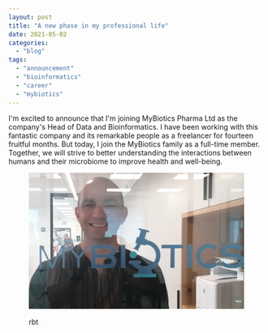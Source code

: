 ```yaml
---
layout: post
title: "A new phase in my professional life"
date: 2021-05-02
categories: 
  - "blog"
tags: 
  - "announcement"
  - "bioinformatics"
  - "career"
  - "mybiotics"
---
```


I'm excited to announce that I'm joining MyBiotics Pharma Ltd as the company's Head of Data and Bioinformatics. I have been working with this fantastic company and its remarkable people as a freelancer for fourteen fruitful months. But today, I join the MyBiotics family as a full-time member. Together, we will strive to better understanding the interactions between humans and their microbiome to improve health and well-being.

<figure>

![](/assets/images/2021/05/2021-05-02-13.59.02.jpg?w=1024)

<figcaption>

rbt

</figcaption>

</figure>

